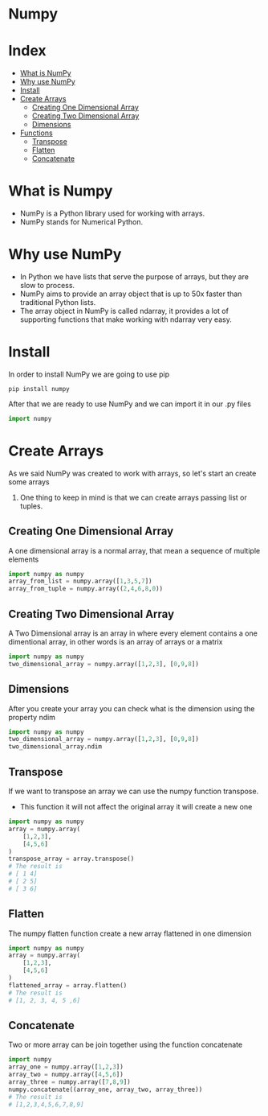 # Numpy

# Index

* [What is NumPy](#What-is-Numpy)
* [Why use NumPy](#hy-use-NumPy)
* [Install](#Install)
* [Create Arrays](#Create-Arrays)
    * [Creating One Dimensional Array](#Creating-One-Dimensional-Array)
    * [Creating Two Dimensional Array](#Creating-Two-Dimensional-Array)
    * [Dimensions](#Dimensions)
* [Functions](#Functions)
  * [Transpose](#Transpose)
  * [Flatten](#Flatten)
  * [Concatenate](#Concatenate)

# What is Numpy

- NumPy is a Python library used for working with arrays.
- NumPy stands for Numerical Python.

# Why use NumPy

- In Python we have lists that serve the purpose of arrays, but they are slow to process.
- NumPy aims to provide an array object that is up to 50x faster than traditional Python lists.
- The array object in NumPy is called ndarray, it provides a lot of supporting functions that make working with ndarray very easy.

# Install

In order to install NumPy we are going to use pip

```shell
pip install numpy
```

After that we are ready to use NumPy and we can import it in our .py files

```python
import numpy
```

# Create Arrays

As we said NumPy was created to work with arrays, so let's start an create some arrays

1. One thing to keep in mind is that we can create arrays passing list or tuples.

## Creating One Dimensional Array

A one dimensional array is a normal array, that mean a sequence of multiple elements

```python
import numpy as numpy
array_from_list = numpy.array([1,3,5,7])
array_from_tuple = numpy.array((2,4,6,8,0))
```

## Creating Two Dimensional Array

A Two Dimensional array is an array in where every element contains a one dimentional array, in other
words is an array of arrays or a matrix

```python
import numpy as numpy
two_dimensional_array = numpy.array([1,2,3], [0,9,8])
```

## Dimensions

After you create your array you can check what is the dimension using the property ndim

```python
import numpy as numpy
two_dimensional_array = numpy.array([1,2,3], [0,9,8])
two_dimensional_array.ndim
```

## Transpose

If we want to transpose an array we can use the numpy function transpose.

- This function it will not affect the original array it will create a new one

```python
import numpy as numpy
array = numpy.array(
    [1,2,3],
    [4,5,6]
)
transpose_array = array.transpose()
# The result is
# [ 1 4] 
# [ 2 5]
# [ 3 6]
```

## Flatten

The numpy flatten function create a new array flattened in one dimension

```python
import numpy as numpy
array = numpy.array(
    [1,2,3],
    [4,5,6]
)
flattened_array = array.flatten()
# The result is
# [1, 2, 3, 4, 5 ,6]
```

## Concatenate

Two or more array can be join together using the function concatenate

```python
import numpy
array_one = numpy.array([1,2,3])
array_two = numpy.array([4,5,6])
array_three = numpy.array([7,8,9])
numpy.concatenate((array_one, array_two, array_three))
# The result is
# [1,2,3,4,5,6,7,8,9]
```